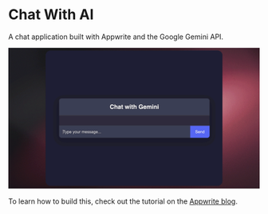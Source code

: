 # Chat With AI

A chat application built with Appwrite and the Google Gemini API.

![Chat Gemini Demo](https://github.com/ebenezerdon/static-assets/blob/main/chat-gemini-demo.gif?raw=true)

To learn how to build this, check out the tutorial on the [Appwrite blog](https://appwrite.io/blog/post/build-a-chat-app-with-appwrite-and-gemini).
